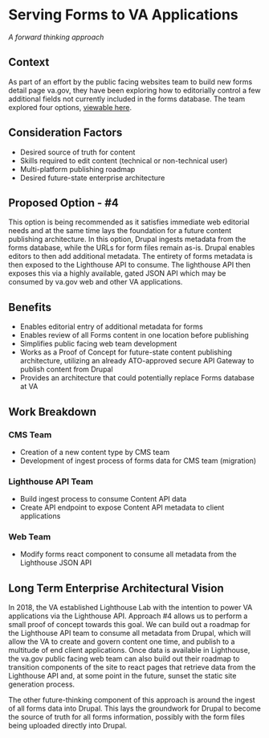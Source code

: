 # Serving Forms to VA Applications   
_A forward thinking approach_

## Context   
As part of an effort by the public facing websites team to build new forms detail page va.gov, they have been exploring how to editorially control a few additional fields not currently included in the forms database. The team explored four options, [viewable here](https://whimsical.com/Bn5zRk2PDzuSjpu1d5q4Pu).

## Consideration Factors 
- Desired source of truth for content
- Skills required to edit content (technical or non-technical user)
- Multi-platform publishing roadmap
- Desired future-state enterprise architecture

## Proposed Option - #4   
This option is being recommended as it satisfies immediate web editorial needs and at the same time lays the foundation for a future content publishing architecture. In this option, Drupal ingests metadata from the forms database, while the URLs for form files remain as-is. Drupal enables editors to then add additional metadata. The entirety of forms metadata is then exposed to the Lighthouse API to consume. The lighthouse API then exposes this via a highly available, gated JSON API which may be consumed by va.gov web and other VA applications. 

## Benefits
- Enables editorial entry of additional metadata for forms
- Enables review of all Forms content in one location before publishing
- Simplifies public facing web team development 
- Works as a Proof of Concept for future-state content publishing architecture, utilizing an already ATO-approved secure API Gateway to publish content from Drupal
- Provides an architecture that could potentially replace Forms database at VA

## Work Breakdown
### CMS Team
- Creation of a new content type by CMS team
- Development of ingest process of forms data for CMS team (migration)

### Lighthouse API Team
- Build ingest process to consume Content API data
- Create API endpoint to expose Content API metadata to client applications

### Web Team
- Modify forms react component to consume all metadata from the Lighthouse JSON API

## Long Term Enterprise Architectural Vision   
In 2018, the VA established Lighthouse Lab with the intention to power VA applications via the Lighthouse API. Approach #4 allows us to perform a small proof of concept towards this goal. We can build out a roadmap for the Lighthouse API team to consume all metadata from Drupal, which will allow the VA to create and govern content one time, and publish to a multitude of end client applications. Once data is available in Lighthouse, the va.gov public facing web team can also build out their roadmap to transition components of the site to react pages that retrieve data from the Lighthouse API and, at some point in the future, sunset the static site generation process.    

The other future-thinking component of this approach is around the ingest of all forms data into Drupal. This lays the groundwork for Drupal to become the source of truth for all forms information, possibly with the form files being uploaded directly into Drupal. 


